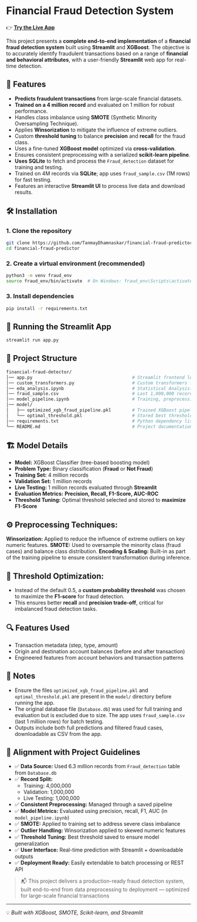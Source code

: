 # Financial Fraud Detection System

👉 **[Try the Live App](https://financial-fraud-detector.streamlit.app/)**

This project presents a **complete end-to-end implementation** of a **financial fraud detection system** built using **Streamlit** and **XGBoost**. The objective is to accurately identify fraudulent transactions based on a range of **financial and behavioral attributes**, with a user-friendly **Streamlit** web app for real-time detection.

## 📌 Features
- **Predicts fraudulent transactions** from large-scale financial datasets.
- **Trained on a 4 million record** and evaluated on 1 million for robust performance.
- Handles class imbalance using **SMOTE** (Synthetic Minority Oversampling Technique).
- Applies **Winsorization** to mitigate the influence of extreme outliers.
- Custom **threshold tuning** to balance **precision** and **recall** for the fraud class.
- Uses a fine-tuned **XGBoost model** optimized via **cross-validation**.
- Ensures consistent preprocessing with a serialized **scikit-learn pipeline**.
- **Uses SQLite** to fetch and process the `Fraud_detection` dataset for training and testing.
- Trained on 4M records via **SQLite**; app uses `fraud_sample.csv` (1M rows) for fast testing.
- Features an interactive **Streamlit UI** to process live data and download results.

## 🛠 Installation
### 1. Clone the repository
```sh
git clone https://github.com/TanmayDhamnaskar/financial-fraud-predictor
cd financial-fraud-predictor
```

### 2. Create a virtual environment (recommended)
```sh
python3 -m venv fraud_env
source fraud_env/bin/activate  # On Windows: fraud_env\Scripts\activate
```
### 3. Install dependencies
```sh
pip install -r requirements.txt
```

## 🚀 Running the Streamlit App
```sh
streamlit run app.py
```

## 📂 Project Structure
```sh
financial-fraud-detector/
│── app.py                                      # Streamlit frontend logic
│── custom_transformers.py                      # Custom transformers for pipeline
│── eda_analysis.ipynb                          # Statistical Analysis(EDA)
│── fraud_sample.csv                            # Last 1,000,000 records from Database.db
│── model_pipeline.ipynb                        # Training, preprocessing, tuning
│── model/
│   ├── optimized_xgb_fraud_pipeline.pkl        # Trained XGBoost pipeline
│   └── optimal_threshold.pkl                   # Stored best threshold (max F1-score)
│── requirements.txt                            # Python dependency list
└── README.md                                   # Project documentation
```

## 🏗 Model Details

- **Model:** XGBoost Classifier (tree-based boosting model)
- **Problem Type:** Binary classification (**Fraud** or **Not Fraud**)
- **Training Set:** 4 million records
- **Validation Set:** 1 million records
- **Live Testing:** 1 million records evaluated through **Streamlit**
- **Evaluation Metrics:** **Precision, Recall, F1-Score, AUC-ROC**
- **Threshold Tuning:** Optimal threshold selected and stored to **maximize F1-Score**

## ⚙ Preprocessing Techniques:

**Winsorization:** Applied to reduce the influence of extreme outliers on key numeric features.
**SMOTE:** Used to oversample the minority class (fraud cases) and balance class distribution.
**Encoding & Scaling:** Built-in as part of the training pipeline to ensure consistent transformation during inference.

## 🎯 Threshold Optimization:

- Instead of the default 0.5, a **custom probability threshold** was chosen to maximize the **F1-score** for fraud detection.
- This ensures better **recall** and **precision trade-off**, critical for imbalanced fraud detection tasks.

## 🔍 Features Used

- Transaction metadata (step, type, amount)
- Origin and destination account balances (before and after transaction)
- Engineered features from account behaviors and transaction patterns

## 📑 Notes

- Ensure the files `optimized_xgb_fraud_pipeline.pkl` and `optimal_threshold.pkl` are present in the `model/` directory before running the app.
- The original database file (`Database.db`) was used for full training and evaluation but is excluded due to size. The app uses `fraud_sample.csv` (last 1 million rows) for batch testing.
- Outputs include both full predictions and filtered fraud cases, downloadable as CSV from the app.

## 📘 Alignment with Project Guidelines

- ✅ **Data Source:** Used 6.3 million records from `Fraud_detection` table from `Database.db`
- ✅ **Record Split:**
  - Training: 4,000,000
  - Validation: 1,000,000
  - Live Testing: 1,000,000
- ✅ **Consistent Preprocessing:** Managed through a saved pipeline
- ✅ **Model Metrics:** Evaluated using precision, recall, F1, AUC (in `model_pipeline.ipynb`)
- ✅ **SMOTE:** Applied to training set to address severe class imbalance
- ✅ **Outlier Handling:** Winsorization applied to skewed numeric features
- ✅ **Threshold Tuning:** Best threshold saved to ensure model generalization
- ✅ **User Interface:** Real-time prediction with Streamlit + downloadable outputs
- ✅ **Deployment Ready:** Easily extendable to batch processing or REST API

> 📬 This project delivers a production-ready fraud detection system, built end-to-end from data preprocessing to deployment — optimized for large-scale financial transactions


---
💡 *Built with XGBoost, SMOTE, Scikit-learn, and Streamlit*









